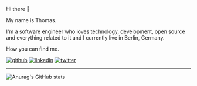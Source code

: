 Hi there 👋

My name is Thomas.

I'm a software engineer who loves technology, development, open source and everything related to it and I currently live in Berlin, Germany.

How you can find me.

[![github](https://img.shields.io/badge/GitHub-000000?style=for-the-badge&logo=GitHub&logoColor=white)](https://github.com/Thomas-Matheus)
[![linkedin](https://img.shields.io/badge/LinkedIn-000000?style=for-the-badge&logo=LinkedIn&logoColor=white)](https://www.linkedin.com/in/thomas-msf/)
[![twitter](https://img.shields.io/badge/Twitter-000000?style=for-the-badge&logo=Twitter&logoColor=white)](https://twitter.com/)

---

![Anurag's GitHub stats](https://github-readme-stats.vercel.app/api?username=Thomas-Matheus&count_private=true&show_icons=true&theme=tokyonight)
